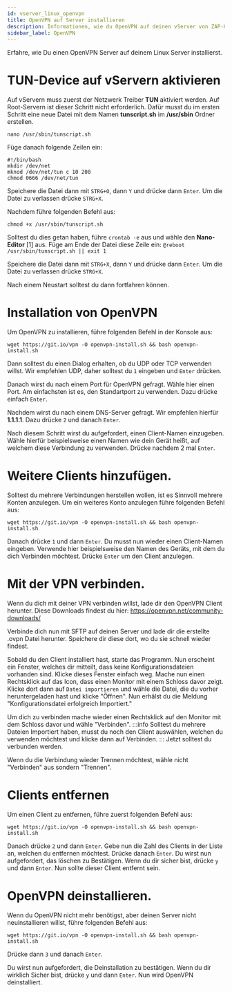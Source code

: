 ```yaml
---
id: vserver_linux_openvpn
title: OpenVPN auf Server installieren
description: Informationen, wie du OpenVPN auf deinen vServer von ZAP-Hosting installieren und einrichten kannst - ZAP-Hosting.com Dokumentationen
sidebar_label: OpenVPN
---
```


Erfahre, wie Du einen OpenVPN Server auf deinem Linux Server installierst.

# TUN-Device auf vServern aktivieren
Auf vServern muss zuerst der Netzwerk Treiber **TUN** aktiviert werden. 
Auf Root-Servern ist dieser Schritt nicht erforderlich.
Dafür musst du im ersten Schritt eine neue Datei mit dem Namen **tunscript.sh** im **/usr/sbin** Ordner erstellen. 
```
nano /usr/sbin/tunscript.sh 
```

Füge danach folgende Zeilen ein:
```
#!/bin/bash
mkdir /dev/net
mknod /dev/net/tun c 10 200
chmod 0666 /dev/net/tun
```

Speichere die Datei dann mit `STRG+O`, dann `Y` und drücke dann `Enter`. 
Um die Datei zu verlassen drücke `STRG+X`.

Nachdem führe folgenden Befehl aus: 
```
chmod +x /usr/sbin/tunscript.sh
```

Solltest du dies getan haben, führe ```crontab -e``` aus und wähle den **Nano-Editor** [1] aus. 
Füge am Ende der Datei diese Zeile ein: 
``` @reboot /usr/sbin/tunscript.sh || exit 1 ```

Speichere die Datei dann mit `STRG+X`, dann `Y` und drücke dann `Enter`. 
Um die Datei zu verlassen drücke `STRG+X`.

Nach einem Neustart solltest du dann fortfahren können.

# Installation von OpenVPN
Um OpenVPN zu installieren, führe folgenden Befehl in der Konsole aus: 
```
wget https://git.io/vpn -O openvpn-install.sh && bash openvpn-install.sh
```

Dann solltest du einen Dialog erhalten, ob du UDP oder TCP verwenden willst.
Wir empfehlen UDP, daher solltest du `1` eingeben und `Enter` drücken.

Danach wirst du nach einem Port für OpenVPN gefragt.
Wähle hier einen Port. Am einfachsten ist es, den Standartport zu verwenden. 
Dazu drücke einfach `Enter`.

Nachdem wirst du nach einem DNS-Server gefragt. Wir empfehlen hierfür **1.1.1.1**.
Dazu drücke `2` und danach `Enter`.

Nach diesem Schritt wirst du aufgefordert, einen Client-Namen einzugeben. 
Wähle hierfür beispielsweise einen Namen wie dein Gerät heißt, auf welchem diese Verbindung zu verwenden. 
Drücke nachdem 2 mal `Enter`. 

# Weitere Clients hinzufügen.
Solltest du mehrere Verbindungen herstellen wollen, ist es Sinnvoll mehrere Konten anzulegen. 
Um ein weiteres Konto anzulegen führe folgenden Befehl aus: 
```
wget https://git.io/vpn -O openvpn-install.sh && bash openvpn-install.sh
```

Danach drücke `1` und dann `Enter`. 
Du musst nun wieder einen Client-Namen eingeben. 
Verwende hier beispielsweise den Namen des Geräts, mit dem du dich Verbinden möchtest.
Drücke `Enter` um den Client anzulegen. 

# Mit der VPN verbinden. 
Wenn du dich mit deiner VPN verbinden willst, lade dir den OpenVPN Client herunter.
Diese Downloads findest du hier: https://openvpn.net/community-downloads/

Verbinde dich nun mit SFTP auf deinen Server und lade dir die erstellte .ovpn Datei herunter. 
Speichere dir diese dort, wo du sie schnell wieder findest.

Sobald du den Client installiert hast, starte das Programm. Nun erscheint ein Fenster, welches dir mitteilt, dass keine Konfigurationsdateien vorhanden sind. Klicke dieses Fenster einfach weg.
Mache nun einen Rechtsklick auf das Icon, dass einen Monitor mit einem Schloss davor zeigt.
Klicke dort dann auf `Datei importieren` und wähle die Datei, die du vorher heruntergeladen hast und klicke "Öffnen".
Nun erhälst du die Meldung "Konfigurationsdatei erfolgreich Importiert."

Um dich zu verbinden mache wieder einen Rechtsklick auf den Monitor mit dem Schloss davor und wähle "Verbinden".
:::info
Solltest du mehrere Dateien Importiert haben, musst du noch den Client auswählen, welchen du verwenden möchtest und klicke dann auf Verbinden.
:::
Jetzt solltest du verbunden werden.

Wenn du die Verbindung wieder Trennen möchtest, wähle nicht "Verbinden" aus sondern "Trennen". 

# Clients entfernen
Um einen Client zu entfernen, führe zuerst folgenden Befehl aus:
```
wget https://git.io/vpn -O openvpn-install.sh && bash openvpn-install.sh
```

Danach drücke `2` und dann `Enter`.
Gebe nun die Zahl des Clients in der Liste an, welchen du entfernen möchtest. Drücke danach `Enter`.
Du wirst nun aufgefordert, das löschen zu Bestätigen. Wenn du dir sicher bist, drücke `y` und dann `Enter`.
Nun sollte dieser Client entfernt sein. 

# OpenVPN deinstallieren. 
Wenn du OpenVPN nicht mehr benötigst, aber deinen Server nicht neuinstallieren willst, führe folgenden Befehl aus: 
```
wget https://git.io/vpn -O openvpn-install.sh && bash openvpn-install.sh
```
Drücke dann `3` und danach `Enter`.

Du wirst nun aufgefordert, die Deinstallation zu bestätigen. Wenn du dir wirklich Sicher bist, drücke `y` und dann `Enter`.
Nun wird OpenVPN deinstalliert.
